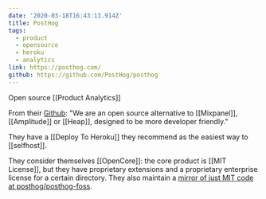 ```yaml
---
date: '2020-03-18T16:43:13.914Z'
title: PostHog
tags:
  - product
  - opensource
  - heroku
  - analytics
link: https://posthog.com/
github: https://github.com/PostHog/posthog
---
```

Open source [[Product Analytics]]

From their [Github](https://github.com/PostHog/posthog): "We are an open source alternative to [[Mixpanel]], [[Amplitude]] or [[Heap]], designed to be more developer friendly."

They have a [[Deploy To Heroku]] they recommend as the easiest way to [[selfhost]].

They consider themselves [[OpenCore]]: the core product is [[MIT License]], but they have proprietary extensions and a proprietary enterprise license for a certain directory. They also maintain a [mirror of just MIT code at posthog/posthog-foss](https://github.com/posthog/posthog-foss).
